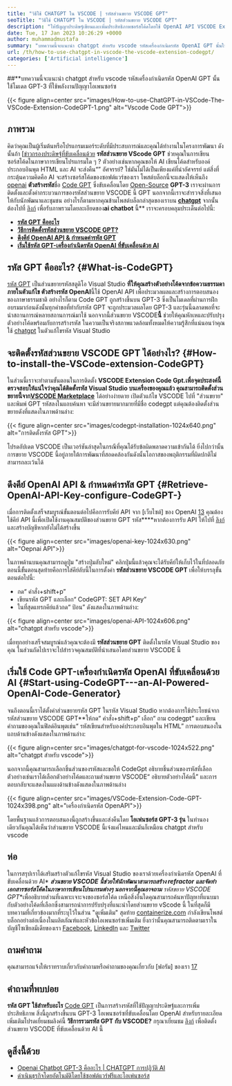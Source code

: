 ```yaml
---
title: "วิธีใช้ CHATGPT ใน VSCODE | รหัสส่วนขยาย VSCODE GPT" 
seoTitle: "วิธีใช้ CHATGPT ใน VSCODE | รหัสส่วนขยาย VSCODE GPT" 
description: "ให้ปัญญาประดิษฐ์เขียนและเพิ่มประสิทธิภาพซอร์สโค้ดโดยใช้ OpenAI API VSCODE Extension Code GPT ใช้พลังงานจาก GPT-3 ซึ่งเป็นรุ่น NLP โอเพนซอร์ซ" 
date: Tue, 17 Jan 2023 10:26:29 +0000
author: muhammadmustafa
summary: "บทความนี้จะแนะนำ chatgpt สำหรับ vscode รหัสเครื่องกำเนิดรหัส OpenAI GPT นั้นใช้โมเดล GPT-3 ที่ใช้พลังงานปัญญาโอเพนซอร์ซ" 
url: /th/how-to-use-chatgpt-in-vscode-the-vscode-extension-codegpt/
categories: ['Artificial intelligence']
---
```


##**บทความนี้จะแนะนำ chatgpt สำหรับ vscode รหัสเครื่องกำเนิดรหัส OpenAI GPT นั้นใช้โมเดล GPT-3 ที่ใช้พลังงานปัญญาโอเพนซอร์ซ

{{< figure align=center src="images/How-to-use-ChatGPT-in-VSCode-The-VSCode-Extension-CodeGPT-1.png" alt="Vscode Code GPT">}}


## ภาพรวม
คิดว่าคุณเป็นผู้เริ่มต้นหรือโปรแกรมเมอร์ระดับที่มีประสบการณ์และคุณได้ทำงานในโครงการพัฒนา ดังนั้นถ้า [[ข่าวกรองประดิษฐ์ที่ขับเคลื่อนด้วย][1] **รหัสส่วนขยาย VScode GPT** ช่วยคุณในการเขียนซอร์สโค้ดในภาษาการเขียนโปรแกรมใด ๆ ? ตัวอย่างเช่นหากคุณขอให้ AI เขียนโค้ดสำหรับองค์ประกอบอินพุต HTML และ AI จะส่งคืน“” อัศจรรย์?
ใช่มันไม่ได้เป็นเพียงแค่ที่น่าอัศจรรย์ แต่สิ่งที่กระตุ้นความคิดคือ AI จะสร้างซอร์สโค้ดของซอฟต์แวร์ของเรา โพสต์บล็อกนี้จะแสดงให้เห็นถึง [openai][2] **ตัวสร้างรหัส**ชื่อ [Code GPT][3] ซึ่งขับเคลื่อนโดย [Open-Source][4] **GPT-3** เราจะผ่านการติดตั้งและตั้งค่ากระบวนการของรหัสส่วนขยาย VSCODE นี้ GPT นอกจากนี้เราจะสำรวจสิ่งที่เสนอให้กับนักพัฒนาและชุมชน อย่างไรก็ตามหากคุณข้ามโพสต์บล็อกล่าสุดของเราบน **[chatgpt][5]** จากนั้นต้องไปที่ [ลิงก์][6] เพื่อรับภาพรวมโดยละเอียดของ**ai chatbot** นี้**
เราจะครอบคลุมประเด็นต่อไปนี้:
* [ **รหัส GPT คืออะไร** ][7]
* [ **วิธีการติดตั้งรหัสส่วนขยาย VSCODE GPT?** ][8]
* [ **ดึงคีย์ OpenAI API & กำหนดค่ารหัส GPT** ][9]
* [ **เริ่มใช้รหัส GPT-เครื่องกำเนิดรหัส OpenAI ที่ขับเคลื่อนด้วย AI** ][10]

## รหัส GPT คืออะไร? {#What-is-CodeGPT}

[รหัส GPT][3] เป็นส่วนขยายรหัสสตูดิโอ Visual Studio **ที่ให้คุณสร้างตัวอย่างโค้ดจากข้อความธรรมดาภายในตัวแก้ไข ตัวสร้างรหัส OpenAI**นี้ใช้ OpenAI API เพื่อประมวลผลและสร้างการตอบสนองของภาษาธรรมชาติ อย่างไรก็ตาม Code GPT ถูกสร้างขึ้นบน GPT-3 ซึ่งเป็นโมเดลที่ผ่านการฝึกอบรมมาก่อนดังนั้นทุกคำขอที่ทำกับรหัส GPT จะถูกประมวลผลโดย GPT-3 และรุ่นนี้ฉลาดพอที่จะนำสถานการณ์หลายสถานการณ์มาใช้ นอกจากนี้ส่วนขยาย VSCODE**นี้** ช่วยให้คุณหักเหและปรับปรุงตัวอย่างโค้ดพร้อมกับการสร้างรหัส ในความเป็นจริงสภาพแวดล้อมทั้งหมดให้ความรู้สึกที่แน่นอนว่าคุณใช้ [chatgpt][11] ในตัวแก้ไขรหัส Visual Studio

## จะติดตั้งรหัสส่วนขยาย VSCODE GPT ได้อย่างไร? {#How-to-install-the-VSCode-extension-CodeGPT}

ในส่วนนี้เราจะทำตามขั้นตอนในการติดตั้ง **VSCODE Extension Code Gpt.**เพื่อจุดประสงค์นี้ตรวจสอบให้แน่ใจว่าคุณได้ติดตั้งรหัส Visual Studio บนเครื่องของคุณแล้ว คุณสามารถติดตั้งส่วนขยายนี้จาก**[VSCODE Marketplace][12]** ได้อย่างง่ายดาย
เปิดตัวแก้ไข VSCODE ไปที่ "ส่วนขยาย" และพิมพ์ GPT รหัสลงในแถบค้นหา จะมีส่วนขยายมากมายที่มีชื่อ codegpt แต่คุณต้องติดตั้งส่วนขยายดังที่แสดงในภาพด้านล่าง:

{{< figure align=center src="images/codegpt-installation-1024x640.png" alt="การติดตั้งรหัส GPT">}}

โปรดอัปเดต VSCODE เป็นเวอร์ชันล่าสุดในกรณีที่คุณได้รับข้อผิดพลาดความเข้ากันได้ ยิ่งไปกว่านั้นการขยาย VSCODE นี้อยู่ภายใต้การพัฒนาที่สอดคล้องกันดังนั้นโอกาสของพฤติกรรมที่ผิดปกติไม่สามารถละเว้นได้

## ดึงคีย์ OpenAI API & กำหนดค่ารหัส GPT {#Retrieve-OpenAI-API-Key-configure-CodeGPT-}

เมื่อการติดตั้งเสร็จสมบูรณ์ขั้นตอนต่อไปคือการรับคีย์ API จาก [เว็บไซต์] ของ OpenAI [13] คุณต้องใช้คีย์ API นี้เพื่อเปิดใช้งานคุณสมบัติของส่วนขยาย GPT รหัส****หากต้องการรับ API ให้ไปที่ [ลิงก์][13] และสร้างบัญชีหากยังไม่ได้สร้างขึ้น

{{< figure align=center src="images/openai-key-1024x630.png" alt="Oepnai API">}}

ในภาพด้านบนคุณสามารถดูปุ่ม "สร้างปุ่มลับใหม่" คลิกปุ่มนี้แล้วคุณจะได้รับคีย์ให้เก็บไว้ในที่ปลอดภัย ตอนนี้ขั้นตอนสุดท้ายคือการใส่คีย์ลับนี้ในการตั้งค่า **รหัสส่วนขยาย VSCODE GPT** เพื่อให้บรรลุขั้นตอนต่อไปนี้:
  * กด“ คำสั่ง+shift+p”
  * เขียนรหัส GPT และเลือก“ CodeGPT: SET API Key”
  * ในที่สุดแทรกคีย์แล้วกด“ ป้อน” ดังแสดงในภาพด้านล่าง:

{{< figure align=center src="images/openai-API-1024x606.png" alt="chatgpt สำหรับ vscode">}}

เมื่อทุกอย่างเสร็จสมบูรณ์แล้วคุณจะต้องมี **รหัสส่วนขยาย GPT** ติดตั้งในรหัส Visual Studio ของคุณ ในส่วนถัดไปเราจะไปสำรวจคุณสมบัติที่นำเสนอโดยส่วนขยาย VSCODE นี้

## เริ่มใช้ Code GPT-เครื่องกำเนิดรหัส OpenAI ที่ขับเคลื่อนด้วย AI {#Start-using-CodeGPT---an-AI-Powered-OpenAI-Code-Generator}

จนถึงตอนนี้เราได้ตั้งค่าส่วนขยายรหัส GPT ในรหัส Visual Studio หากต้องการใช้ประโยชน์จากรหัสส่วนขยาย VSCODE GPT**ให้กด“ คำสั่ง+shift+p” เลือก“ ถาม codegpt” และเขียนคำถามของคุณในฟิลด์อินพุตเช่น“ รหัสเขียนสำหรับองค์ประกอบอินพุตใน HTML” การตอบสนองในแถบด้านข้างดังแสดงในภาพด้านล่าง:

{{< figure align=center src="images/chatgpt-for-vscode-1024x522.png" alt="chatgpt สำหรับ vscode">}}

นอกจากนี้คุณสามารถเลือกชิ้นส่วนของรหัสและขอให้ CodeGpt อธิบายชิ้นส่วนของรหัสที่เลือก ตัวอย่างเช่นเราได้เลือกตัวอย่างโค้ดและถามส่วนขยาย VSCODE“ อธิบายตัวอย่างโค้ดนี้” และการตอบกลับจะแสดงในแผงด้านข้างดังแสดงในภาพด้านล่าง

{{< figure align=center src="images/VSCode-Extension-Code-GPT-1024x398.png" alt="เครื่องกำเนิดรหัส OpenAPI">}}

โดยพื้นฐานแล้วการตอบสนองนี้ถูกสร้างขึ้นและส่งคืนโดย **โอเพ่นซอร์ส GPT-3 รุ่น** ในทำนองเดียวกันคุณได้เห็นว่าส่วนขยาย VSCODE นี้เจ๋งแค่ไหนและมันก็เหมือน chatgpt สำหรับ vscode

## ห่อ
ในการสรุปเราได้เสริมสร้างตัวแก้ไขรหัส Visual Studio ของเราด้วยเครื่องกำเนิดรหัส OpenAI ที่ขับเคลื่อนด้วย AI* ***ส่วนขยาย VSCODE นี้ช่วยให้นักพัฒนาสามารถสร้าง refractor และจัดทำเอกสารซอร์สโค้ดในภาษาการเขียนโปรแกรมต่างๆ นอกจากนี้คุณอาจถาม** รหัสขยาย VSCODE GPT**เพื่ออธิบายส่วนที่เฉพาะเจาะจงของซอร์สโค้ด เหนือสิ่งอื่นใดคุณสามารถค้นหาปัญหาที่แนบมากับตัวอย่างโค้ดที่เลือกซึ่งสามารถนำการปรับปรุงที่แนะนำโดยส่วนขยาย vScode นี้ ในที่สุดก็มีบทความที่เกี่ยวข้องมากที่ระบุไว้ในส่วน "ดูเพิ่มเติม"
สุดท้าย [containerize.com][4] กำลังเขียนโพสต์บล็อกอย่างต่อเนื่องในผลิตภัณฑ์และหัวข้อโอเพนซอร์ซเพิ่มเติม ยิ่งกว่านั้นคุณสามารถติดตามเราในบัญชีโซเชียลมีเดียของเรา [Facebook][14], [LinkedIn][15] และ [Twitter][16]

## ถามคำถาม
คุณสามารถแจ้งให้เราทราบเกี่ยวกับคำถามหรือคำถามของคุณเกี่ยวกับ [ฟอรัม] ของเรา [17]

## คำถามที่พบบ่อย
**รหัส GPT ใช้สำหรับอะไร** 
[Code GPT][3] เป็นการสร้างรหัสที่ใช้ปัญญาประดิษฐ์และการเพิ่มประสิทธิภาพ สิ่งนี้ถูกสร้างขึ้นบน GPT-3 โอเพนซอร์ซที่ขับเคลื่อนโดย OpenAI สำหรับรายละเอียดเพิ่มเติมโปรดเยี่ยมชมลิงค์นี้
**วิธีการรวมรหัส GPT กับ VSCODE?** 
กรุณาเยี่ยมชม [ลิงก์][9] เพื่อติดตั้งส่วนขยาย VSCODE ที่ขับเคลื่อนด้วย AI นี้

## ดูสิ่งนี้ด้วย
  * [Openai Chatbot GPT-3 คืออะไร | CHATGPT การปฏิวัติ AI][6]
  * [ดำเนินธุรกิจโดยอัตโนมัติโดยใช้ซอฟต์แวร์ฟรีและโอเพ่นซอร์ส][18]



[1]: https://blog.containerize.com/category/artificial-intelligence/
[2]: https://openai.com/
[3]: https://marketplace.visualstudio.com/items?itemName=timkmecl.codegpt3
[4]: https://www.containerize.com/
[5]: https://en.wikipedia.org/wiki/GPT-3
[6]: https://blog.containerize.com/artificial-intelligence/what-is-openai-chatbot-gpt-3-chatgpt-an-ai-revolution/
[7]: #What-is-CodeGPT
[8]: #How-to-install-the-VSCode-extension-CodeGPT
[9]: #Retrieve-OpenAI-API-Key-configure-CodeGPT-
[10]: #Start-using-CodeGPT---an-AI-Powered-OpenAI-Code-Generator
[11]: https://openai.com/blog/chatgpt/
[12]: https://marketplace.visualstudio.com/vscode
[13]: https://beta.openai.com/account/api-keys
[14]: https://web.facebook.com/containerize
[15]: https://www.linkedin.com/company/containerize/
[16]: https://twitter.com/containerize_co
[17]: https://forum.containerize.com/
[18]: https://blog.containerize.com/blogging/automate-business-operations-using-open-source-software/

